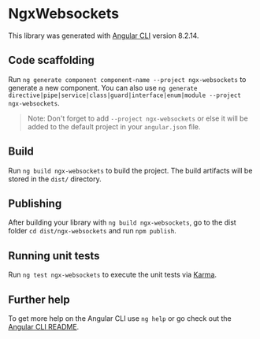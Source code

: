# NgxWebsockets

This library was generated with [Angular CLI](https://github.com/angular/angular-cli) version 8.2.14.

## Code scaffolding

Run `ng generate component component-name --project ngx-websockets` to generate a new component. You can also use `ng generate directive|pipe|service|class|guard|interface|enum|module --project ngx-websockets`.
> Note: Don't forget to add `--project ngx-websockets` or else it will be added to the default project in your `angular.json` file. 

## Build

Run `ng build ngx-websockets` to build the project. The build artifacts will be stored in the `dist/` directory.

## Publishing

After building your library with `ng build ngx-websockets`, go to the dist folder `cd dist/ngx-websockets` and run `npm publish`.

## Running unit tests

Run `ng test ngx-websockets` to execute the unit tests via [Karma](https://karma-runner.github.io).

## Further help

To get more help on the Angular CLI use `ng help` or go check out the [Angular CLI README](https://github.com/angular/angular-cli/blob/master/README.md).
